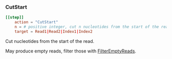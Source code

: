 ### CutStart


```toml
[[step]]
    action = "CutStart"
    n = # positive integer, cut n nucleotides from the start of the read
    target = Read1|Read2|Index1|Index2 
```

Cut nucleotides from the start of the read.

May produce empty reads, filter those with [FilterEmptyReads](../../filter-steps/filterempty).

